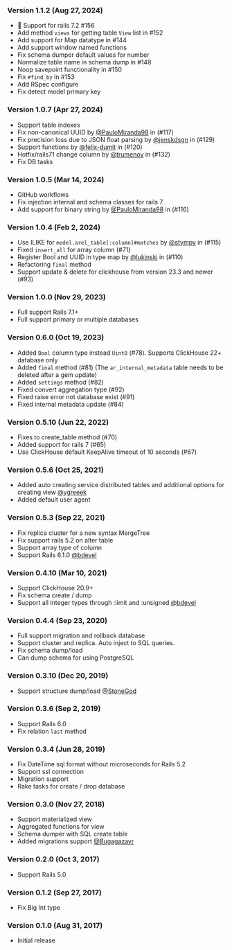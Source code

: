 ### Version 1.1.2 (Aug 27, 2024)
* 🎉 Support for rails 7.2 #156
* Add method `views` for getting table `View` list in #152
* Add support for Map datatype in #144
* Add support window named functions
* Fix schema dumper default values for number
* Normalize table name in schema dump in #148
* Noop savepoint functionality in #150
* Fix `#find_by` in #153
* Add RSpec configure
* Fix detect model primary key

### Version 1.0.7 (Apr 27, 2024)

* Support table indexes
* Fix non-canonical UUID by [@PauloMiranda98](https://github.com/PauloMiranda98) in (#117)
* Fix precision loss due to JSON float parsing by [@jenskdsgn](https://github.com/jenskdsgn) in (#129)
* Support functions by [@felix-dumit](https://github.com/felix-dumit) in (#120)
* Hotfix/rails71 change column by [@trumenov](https://github.com/trumenov) in (#132)
* Fix DB tasks

### Version 1.0.5 (Mar 14, 2024)

* GitHub workflows
* Fix injection internal and schema classes for rails 7
* Add support for binary string by [@PauloMiranda98](https://github.com/PauloMiranda98) in (#116)

### Version 1.0.4 (Feb 2, 2024)

* Use ILIKE for `model.arel_table[:column]#matches` by [@stympy](https://github.com/stympy) in (#115)
* Fixed `insert_all` for array column (#71)
* Register Bool and UUID in type map by [@lukinski](https://github.com/lukinski) in (#110)
* Refactoring `final` method
* Support update & delete for clickhouse from version 23.3 and newer (#93)

### Version 1.0.0 (Nov 29, 2023)

 * Full support Rails 7.1+
 * Full support primary or multiple databases

### Version 0.6.0 (Oct 19, 2023)

 * Added `Bool` column type instead `Uint8` (#78). Supports ClickHouse 22+ database only
 * Added `final` method (#81) (The `ar_internal_metadata` table needs to be deleted after a gem update)
 * Added `settings` method (#82)
 * Fixed convert aggregation type (#92)
 * Fixed raise error not database exist (#91)
 * Fixed internal metadata update (#84)

### Version 0.5.10 (Jun 22, 2022)

 * Fixes to create_table method (#70)
 * Added support for rails 7 (#65)
 * Use ClickHouse default KeepAlive timeout of 10 seconds (#67)

### Version 0.5.6 (Oct 25, 2021)

 * Added auto creating service distributed tables and additional options for creating view [@ygreeek](https://github.com/ygreeek)
 * Added default user agent

### Version 0.5.3 (Sep 22, 2021)

 * Fix replica cluster for a new syntax MergeTree
 * Fix support rails 5.2 on alter table
 * Support array type of column
 * Support Rails 6.1.0 [@bdevel](https://github.com/bdevel)

### Version 0.4.10 (Mar 10, 2021)

 * Support ClickHouse 20.9+
 * Fix schema create / dump
 * Support all integer types through :limit and :unsigned [@bdevel](https://github.com/bdevel)

### Version 0.4.4 (Sep 23, 2020)

 * Full support migration and rollback database
 * Support cluster and replica. Auto inject to SQL queries.
 * Fix schema dump/load
 * Can dump schema for using PostgreSQL

### Version 0.3.10 (Dec 20, 2019)

 * Support structure dump/load [@StoneGod](https://github.com/StoneGod)

### Version 0.3.6 (Sep 2, 2019)

 * Support Rails 6.0
 * Fix relation `last` method

### Version 0.3.4 (Jun 28, 2019)

 * Fix DateTime sql format without microseconds for Rails 5.2
 * Support ssl connection
 * Migration support
 * Rake tasks for create / drop database

### Version 0.3.0 (Nov 27, 2018)

 * Support materialized view
 * Aggregated functions for view
 * Schema dumper with SQL create table
 * Added migrations support [@Bugagazavr](https://github.com/Bugagazavr)

### Version 0.2.0 (Oct 3, 2017)

 * Support Rails 5.0

### Version 0.1.2 (Sep 27, 2017)

 * Fix Big Int type

### Version 0.1.0 (Aug 31, 2017)

 * Initial release
